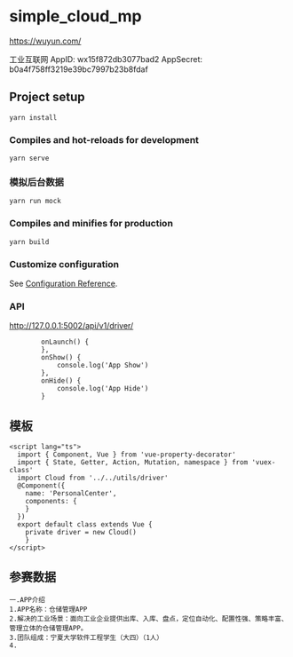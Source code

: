 # simple_cloud_mp
https://wuyun.com/

工业互联网
AppID: wx15f872db3077bad2
AppSecret: b0a4f758ff3219e39bc7997b23b8fdaf


## Project setup
```
yarn install
```

### Compiles and hot-reloads for development
```
yarn serve
```
### 模拟后台数据
```
yarn run mock
```

### Compiles and minifies for production
```
yarn build
```

### Customize configuration
See [Configuration Reference](https://cli.vuejs.org/config/).


### API
http://127.0.0.1:5002/api/v1/driver/


```
        onLaunch() {
        },
        onShow() {
            console.log('App Show')
        },
        onHide() {
            console.log('App Hide')
        }
```
## 模板
```
<script lang="ts">
  import { Component, Vue } from 'vue-property-decorator'
  import { State, Getter, Action, Mutation, namespace } from 'vuex-class'
  import Cloud from '../../utils/driver'
  @Component({
    name: 'PersonalCenter',
    components: {
    }
  })
  export default class extends Vue {
    private driver = new Cloud()
    }
</script>
```
## 参赛数据
```
一.APP介绍
1.APP名称：仓储管理APP
2.解决的工业场景：面向工业企业提供出库、入库、盘点，定位自动化、配置性强、策略丰富、管理立体的仓储管理APP。
3.团队组成：宁夏大学软件工程学生（大四）（1人）
4.
```
